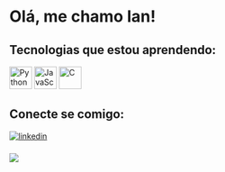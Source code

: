 # Olá, me chamo Ian!

## Tecnologias que estou aprendendo:

<p align="left">
  <img src="https://cdn.jsdelivr.net/gh/devicons/devicon/icons/python/python-original.svg" width="40" height="40" alt="Python"/>
  <img src="https://cdn.jsdelivr.net/gh/devicons/devicon/icons/javascript/javascript-original.svg" width="40" height="40" alt="JavaScript"/>
  <img src="https://cdn.jsdelivr.net/gh/devicons/devicon/icons/c/c-original.svg" width="40" height="40" alt="C"/>
</p>

## Conecte se comigo:
<!-- - LinkedIn: [linkedin.com/in/ian-nicolas-dev](https://linkedin.com/in/ian-nicolas-dev)
- Email: nicolasian002@gmail.com -->

<div align="left">
<a href="https://linkedin.com/in/ian-nicolas-dev" target="_blank">
<img src=https://img.shields.io/badge/linkedin-%231E77B5.svg?&style=for-the-badge&logo=linkedin&logoColor=white alt=linkedin style="margin-bottom: 5px;" />
</a>  
</div>   

<br/>

<div align="left"><img src="https://github-readme-stats.vercel.app/api/top-langs/?username=iannicolasdev&layout=compact&theme=github_dark" align="center" /></div>  
